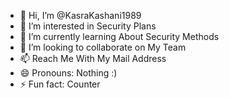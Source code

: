 - 👋 Hi, I’m @KasraKashani1989
- 👀 I’m interested in Security Plans
- 🌱 I’m currently learning About Security Methods
- 💞️ I’m looking to collaborate on My Team
- 📫 Reach Me With My Mail Address
- 😄 Pronouns: Nothing :)             
- ⚡ Fun fact: Counter             
 
<!---
KasraKashani1989/KasraKashani1989 is a ✨ special ✨ repository because its `README.md` (this file) appears on your GitHub profile.
You can click the Preview link to take a look at your changes.
--->
